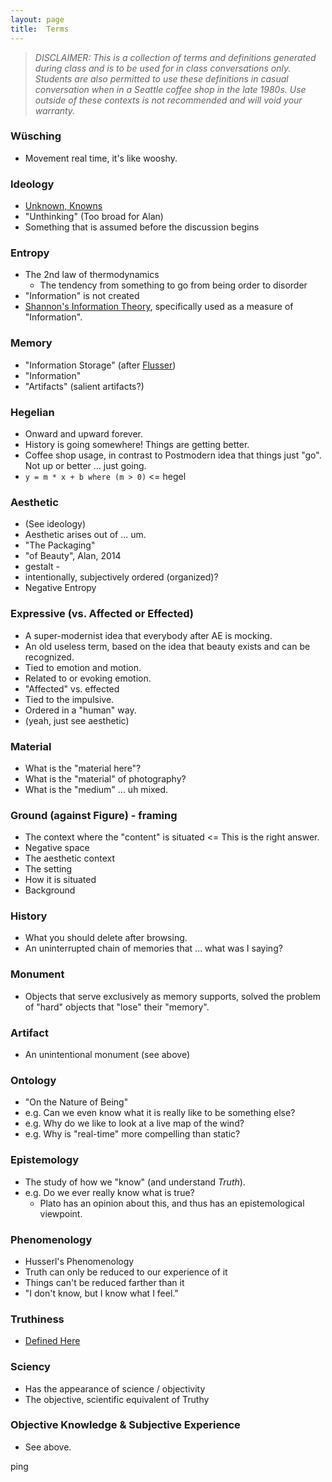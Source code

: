 ```yaml
---
layout: page
title:  Terms
---
```


> _DISCLAIMER: This is a collection of terms and definitions generated during class and is to be used for in class conversations only.  Students are also permitted to use these definitions in casual conversation when in a Seattle coffee shop in the late 1980s.  Use outside of these contexts is not recommended and will void your warranty._

### Wüsching
- Movement real time, it's like wooshy.

### Ideology
- [Unknown, Knowns](http://www.youtube.com/watch?v=GiPe1OiKQuk)
- "Unthinking" (Too broad for Alan)
- Something that is assumed before the discussion begins
    
### Entropy
- The 2nd law of thermodynamics
    - The tendency from something to go from being order to disorder
- "Information" is not created 
- [Shannon's Information Theory](http://en.wikipedia.org/wiki/Information_theory), specifically used as a measure of "Information".
    
### Memory
- "Information Storage" (after [Flusser](http://en.wikipedia.org/wiki/Vil%C3%A9m_Flusser))
- "Information"
- "Artifacts" (salient artifacts?)
    
### Hegelian
- Onward and upward forever.
- History is going somewhere!  Things are getting better.
- Coffee shop usage, in contrast to Postmodern idea that things just "go".  Not up or better ... just going.
- `y = m * x + b where (m > 0)` <= hegel

### Aesthetic
- (See ideology)
- Aesthetic arises out of ... um.
- "The Packaging"
- "of Beauty", Alan, 2014
- gestalt - 
- intentionally, subjectively ordered (organized)?
- Negative Entropy
    
### Expressive (vs. Affected or Effected)
- A super-modernist idea that everybody after AE is mocking.
- An old useless term, based on the idea that beauty exists and can be recognized.
- Tied to emotion and motion.
- Related to or evoking emotion.
- "Affected" vs. effected
- Tied to the impulsive.
- Ordered in a "human" way.
- (yeah, just see aesthetic)
     
### Material
- What is the "material here"?
- What is the "material" of photography?
- What is the "medium" ... uh mixed.

### Ground (against Figure) - framing
- The context where the "content" is situated <= This is the right answer.
- Negative space
- The aesthetic context
- The setting
- How it is situated
- Background 

### History
- What you should delete after browsing.
- An uninterrupted chain of memories that ... what was I saying?

### Monument
- Objects that serve exclusively as memory supports, solved the problem of "hard" objects that "lose" their "memory".

### Artifact
- An unintentional monument (see above)

### Ontology
- "On the Nature of Being"
- e.g. Can we even know what it is really like to be something else?
- e.g. Why do we like to look at a live map of the wind?
- e.g. Why is "real-time" more compelling than static?

### Epistemology
- The study of how we "know" (and understand *_Truth_*).
- e.g. Do we ever really know what is true?
    - Plato has an opinion about this, and thus has an epistemological viewpoint.
    
### Phenomenology
- Husserl's Phenomenology
- Truth can only be reduced to our experience of it
- Things can't be reduced farther than it
- "I don't know, but I know what I feel."

### Truthiness
- [Defined Here](http://saic.github.io/TheArtOfDataVisualization/post/2014/02/03/truthiness.html)
 
### Sciency
- Has the appearance of science / objectivity
- The objective, scientific equivalent of Truthy

### Objective Knowledge & Subjective Experience
- See above.

ping

